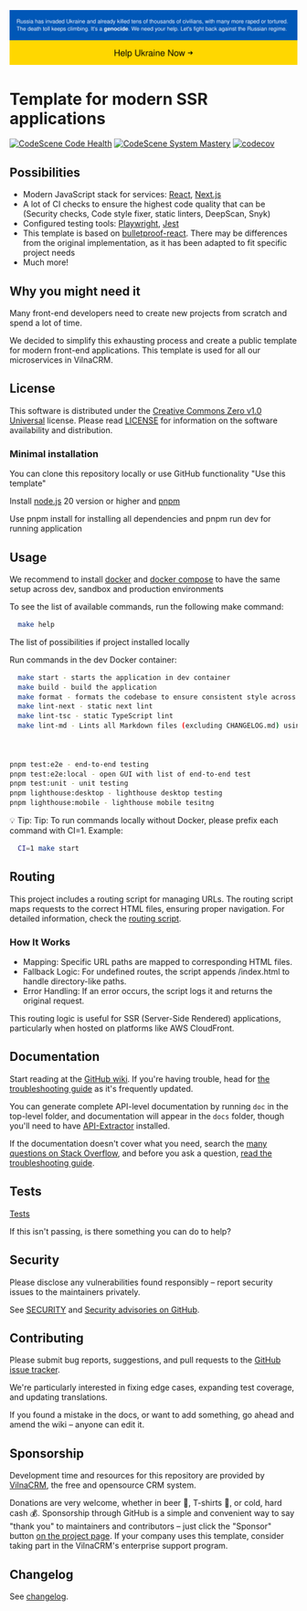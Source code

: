 [![SWUbanner](./public/supportUkraine.svg)](https://supportukrainenow.org/)

# Template for modern SSR applications

[![CodeScene Code Health](https://codescene.io/projects/43861/status-badges/code-health)](https://codescene.io/projects/43861)
[![CodeScene System Mastery](https://codescene.io/projects/43861/status-badges/system-mastery)](https://codescene.io/projects/43861)
[![codecov](https://codecov.io/gh/VilnaCRM-Org/frontend-ssr-template/graph/badge.svg?token=MPFDUSMZ2I)](https://codecov.io/gh/VilnaCRM-Org/frontend-ssr-template)

## Possibilities

- Modern JavaScript stack for services: [React](https://react.dev/), [Next.js](https://nextjs.org/)
- A lot of CI checks to ensure the highest code quality that can be
  (Security checks, Code style fixer, static linters, DeepScan, Snyk)
- Configured testing tools: [Playwright](https://playwright.dev/), [Jest](https://jestjs.io/)
- This template is based on [bulletproof-react](https://github.com/alan2207/bulletproof-react/tree/master).
  There may be differences from the original implementation,
  as it has been adapted to fit specific project needs
- Much more!

## Why you might need it

Many front-end developers need to create new projects from scratch and spend a lot of time.

We decided to simplify this exhausting process and create a public template for modern
front-end applications. This template is used for all our microservices in VilnaCRM.

## License

This software is distributed under the
[Creative Commons Zero v1.0 Universal](https://creativecommons.org/publicdomain/zero/1.0/deed) license.
Please read [LICENSE](https://github.com/VilnaCRM-Org/frontend-ssr-template/blob/main/LICENSE) for information
on the software availability and distribution.

### Minimal installation

You can clone this repository locally or use GitHub functionality "Use this template"

Install [node.js](https://nodejs.org/en/) 20 version or higher and [pnpm](https://pnpm.io/)

Use pnpm install for installing all dependencies and pnpm run dev for running application

## Usage

We recommend to install
[docker](https://docs.docker.com/engine/install/) and
[docker compose](https://docs.docker.com/compose/install/)
to have the same setup across dev, sandbox and production environments

To see the list of available commands, run the following make command:

```bash
  make help
```

The list of possibilities if project installed locally

Run commands in the dev Docker container:

```bash
  make start - starts the application in dev container
  make build - build the application
  make format - formats the codebase to ensure consistent style across all files.
  make lint-next - static next lint
  make lint-tsc - static TypeScript lint
  make lint-md - Lints all Markdown files (excluding CHANGELOG.md) using markdownlint
  
  
  
pnpm test:e2e - end-to-end testing
pnpm test:e2e:local - open GUI with list of end-to-end test
pnpm test:unit - unit testing
pnpm lighthouse:desktop - lighthouse desktop testing
pnpm lighthouse:mobile - lighthouse mobile tesitng
```

💡 Tip: Tip: To run commands locally without Docker, please prefix each command with CI=1.
Example:

```bash
  CI=1 make start
```

## Routing

This project includes a routing script for managing URLs.
The routing script maps requests to the correct HTML files, ensuring proper navigation.
For detailed information, check the [routing script](scripts/cloudfront_routing.js).

### How It Works

- Mapping: Specific URL paths are mapped to corresponding HTML files.
- Fallback Logic: For undefined routes, the script appends /index.html to handle directory-like paths.
- Error Handling: If an error occurs, the script logs it and returns the original request.

This routing logic is useful for SSR (Server-Side Rendered) applications,
particularly when hosted on platforms like AWS CloudFront.

## Documentation

Start reading at the [GitHub wiki](https://github.com/VilnaCRM-Org/frontend-ssr-template/wiki).
If you're having trouble, head for
[the troubleshooting guide](https://github.com/VilnaCRM-Org/frontend-ssr-template/wiki/Troubleshooting)
as it's frequently updated.

You can generate complete API-level documentation by running `doc` in the top-level
folder, and documentation will appear in the `docs` folder, though you'll need to have
[API-Extractor](https://api-extractor.com/) installed.

If the documentation doesn't cover what you need, search the
[many questions on Stack Overflow](http://stackoverflow.com/questions/tagged/vilnacrm),
and before you ask a question,
[read the troubleshooting guide](https://github.com/VilnaCRM-Org/frontend-ssr-template/wiki/Troubleshooting).

## Tests

[Tests](https://github.com/VilnaCRM-Org/frontend-ssr-template/actions)

If this isn't passing, is there something you can do to help?

## Security

Please disclose any vulnerabilities found responsibly – report security issues to the maintainers privately.

See
[SECURITY](https://github.com/VilnaCRM-Org/frontend-ssr-template/tree/main/SECURITY.md)
and
[Security advisories on GitHub](https://github.com/VilnaCRM-Org/frontend-ssr-template/security).

## Contributing

Please submit bug reports, suggestions, and pull requests to the
[GitHub issue tracker](https://github.com/VilnaCRM-Org/frontend-ssr-template/issues).

We're particularly interested in fixing edge cases, expanding test coverage,
and updating translations.

If you found a mistake in the docs, or want to add something, go ahead and
amend the wiki – anyone can edit it.

## Sponsorship

Development time and resources for this repository are provided by
[VilnaCRM](https://vilnacrm.com/),
the free and opensource CRM system.

Donations are very welcome, whether in beer 🍺, T-shirts 👕, or cold, hard cash 💰.
Sponsorship through GitHub is a simple and convenient way to say "thank you" to
maintainers and contributors – just click the "Sponsor" button
[on the project page](https://github.com/VilnaCRM-Org/frontend-ssr-template).
If your company uses this template, consider taking part in the VilnaCRM's enterprise support program.

## Changelog

See [changelog](CHANGELOG.md).
